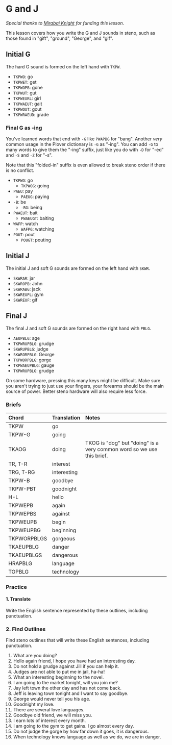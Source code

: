 # G and J

_Special thanks to _[_Mirabai Knight_](http://stenoknight.com)_ for funding this lesson._

This lesson covers how you write the G and J sounds in steno, such as those found in "gift", "ground", "George", and "gif".

## Initial G

The hard G sound is formed on the left hand with `TKPW`.

* `TKPWO`: go
* `TKPWET`: get
* `TKPWOPB`: gone
* `TKPWUT`: gut
* `TKPWEURL`: girl
* `TKPWAEUT`: gait
* `TKPWOUT`: gout
* `TKPWRAEUD`: grade

### Final G as -ing

You've learned words that end with `-G` like `PWAPBG` for "bang". Another _very_ common usage in the Plover dictionary is `-G` as "-ing". You can add `-G` to many words to give them the "-ing" suffix, just like you do with `-D` for "-ed" and `-S` and `-Z` for "-s".

Note that this "folded-in" suffix is even allowed to break steno order if there is no conflict.

* `TKPWO`: go
  * `TKPWOG`: going
* `PAEU`: pay
  * `PAEUG`: paying
* `-B`: be
  * `-BG`: being
* `PWAEUT`: bait
  * `PWAEUGT`: baiting
* `WAFP`: watch
  * `WAFPG`: watching
* `POUT`: pout
  * `POUGT`: pouting

## Initial J

The initial J and soft G sounds are formed on the left hand with `SKWR`.

* `SKWRAR`: jar
* `SKWROPB`: John
* `SKWRABG`: jack
* `SKWREUPL`: gym
* `SKWREUF`: gif

## Final J

The final J and soft G sounds are formed on the right hand with `PBLG`.

* `AEUPBLG`: age
* `TKPWRUPBLG`: grudge
* `SKWRUPBLG`: judge
* `SKWRORPBLG`: George
* `TKPWORPBLG`: gorge
* `TKPWAEUPBLG`: gauge
* `TKPWRUPBLG`: grudge

On some hardware, pressing this many keys might be difficult. Make sure you aren't trying to just use your fingers, your forearms should be the main source of power. Better steno hardware will also require less force.

### Briefs

| Chord | Translation | Notes |
| :--- | :--- | :--- |
| TKPW | go |  |
| TKPW-G | going |  |
| TKAOG | doing | TKOG is "dog" but "doing" is a very common word so we use this brief. |
| TR, T-R | interest |  |
| TRG, T-RG | interesting |  |
| TKPW-B | goodbye |  |
| TKPW-PBT | goodnight |  |
| H-L | hello |  |
| TKPWEPB | again |  |
| TKPWEPBS | against |  |
| TKPWEUPB | begin |  |
| TKPWEUPBG | beginning |  |
| TKPWORPBLGS | gorgeous |  |
| TKAEUPBLG | danger |  |
| TKAEUPBLGS | dangerous |  |
| HRAPBLG | language |  |
| TOPBLG | technology |  |

### Practice

#### 1. Translate

Write the English sentence represented by these outlines, including punctuation.



### 2. Find Outlines

Find steno outlines that will write these English sentences, including punctuation.

1. What are you doing?
2. Hello again friend, I hope you have had an interesting day.
3. Do not hold a grudge against Jill if you can help it.
4. Judges are not able to put me in jail, ha-ha!
5. What an interesting beginning to the novel.
6. I am going to the market tonight, will you join me?
7. Jay left town the other day and has not come back.
8. Jeff is leaving town tonight and I want to say goodbye.
9. George would never tell you his age.
10. Goodnight my love.
11. There are several love languages.
12. Goodbye old friend, we will miss you.
13. I earn lots of interest every month.
14. I am going to the gym to get gains. I go almost every day.
15. Do not judge the gorge by how far down it goes, it is dangerous.
16. When technology knows language as well as we do, we are in danger.



